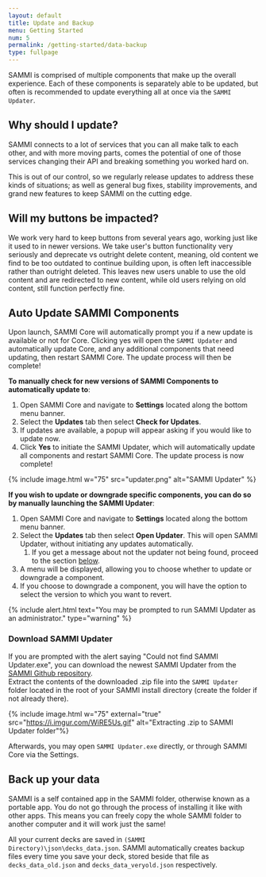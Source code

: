 ```yaml
---
layout: default
title: Update and Backup
menu: Getting Started
num: 5
permalink: /getting-started/data-backup
type: fullpage
---
```


SAMMI is comprised of multiple components that make up the overall experience. Each of these components is separately able to be updated, but often is recommended to update everything all at once via the `SAMMI Updater`.

## Why should I update?

SAMMI connects to a lot of services that you can all make talk to each other, and with more moving parts, comes the potential of one of those services changing their API and breaking something you worked hard on.

This is out of our control, so we regularly release updates to address these kinds of situations; as well as general bug fixes, stability improvements, and grand new features to keep SAMMI on the cutting edge.

## Will my buttons be impacted?

We work very hard to keep buttons from several years ago, working just like it used to in newer versions. We take user's button functionality very seriously and deprecate vs outright delete content, meaning, old content we find to be too outdated to continue building upon, is often left inaccessible rather than outright deleted. This leaves new users unable to use the old content and are redirected to new content, while old users relying on old content, still function perfectly fine.

## Auto Update SAMMI Components
Upon launch, SAMMI Core will automatically prompt you if a new update is available or not for Core. Clicking yes will open the `SAMMI Updater` and automatically update Core, and any additional components that need updating, then restart SAMMI Core. The update process will then be complete!

**To manually check for new versions of SAMMI Components to automatically update to**:
1. Open SAMMI Core and navigate to **Settings** located along the bottom menu banner.
2. Select the **Updates** tab then select **Check for Updates**.
3. If updates are available, a popup will appear asking if you would like to update now.
4. Click **Yes** to initiate the SAMMI Updater, which will automatically update all components and restart SAMMI Core. The update process is now complete!

{% include image.html w="75" src="updater.png" alt="SAMMI Updater" %}

**If you wish to update or downgrade specific components, you can do so by manually launching the SAMMI Updater**:
1. Open SAMMI Core and navigate to **Settings** located along the bottom menu banner.
2. Select the **Updates** tab then select **Open Updater**. This will open SAMMI Updater, without initiating any updates automatically.
   1. If you get a message about not the updater not being found, proceed to the section [below](#download-sammi-updater).
3. A menu will be displayed, allowing you to choose whether to update or downgrade a component.
4. If you choose to downgrade a component, you will have the option to select the version to which you want to revert.

{% include alert.html text="You may be prompted to run SAMMI Updater as an administrator." type="warning" %} 

### Download SAMMI Updater
If you are prompted with the alert saying "Could not find SAMMI Updater.exe", you can download the newest SAMMI Updater from the [SAMMI Github repository](https://github.com/SAMMISolutions/SAMMI-Official/raw/main/download/SAMMI%20Updater.zip).\
Extract the contents of the downloaded .zip file into the `SAMMI Updater` folder located in the root of your SAMMI install directory (create the folder if not already there).

{% include image.html w="75" external="true" src="https://i.imgur.com/WiRE5Us.gif" alt="Extracting .zip to SAMMI Updater folder"%}

Afterwards, you may open `SAMMI Updater.exe` directly, or through SAMMI Core via the Settings.

## Back up your data
SAMMI is a self contained app in the SAMMI folder, otherwise known as a portable app. You do not go through the process of installing it like with other apps.
This means you can freely copy the whole SAMMI folder to another computer and it will work just the same!

All your current decks are saved in `(SAMMI Directory)\json\decks_data.json`. SAMMI automatically creates backup files every time you save your deck, stored beside that file as `decks_data_old.json` and `decks_data_veryold.json` respectively.